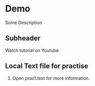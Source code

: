 # Demo

Some Description

## Subheader

Watch tutorial on Youtube.

## Local Text file for practise

1. Open prac1.text for more information.